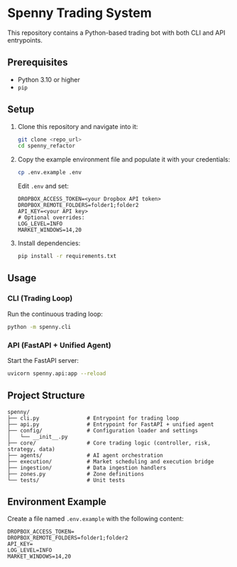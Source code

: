 # Spenny Trading System

This repository contains a Python-based trading bot with both CLI and API entrypoints.

## Prerequisites

- Python 3.10 or higher
- `pip`

## Setup

1. Clone this repository and navigate into it:
   ```bash
   git clone <repo_url>
   cd spenny_refactor
   ```

2. Copy the example environment file and populate it with your credentials:
   ```bash
   cp .env.example .env
   ```
   Edit `.env` and set:
   ```
   DROPBOX_ACCESS_TOKEN=<your Dropbox API token>
   DROPBOX_REMOTE_FOLDERS=folder1;folder2
   API_KEY=<your API key>
   # Optional overrides:
   LOG_LEVEL=INFO
   MARKET_WINDOWS=14,20
   ```

3. Install dependencies:
   ```bash
   pip install -r requirements.txt
   ```

## Usage

### CLI (Trading Loop)
Run the continuous trading loop:
```bash
python -m spenny.cli
```

### API (FastAPI + Unified Agent)
Start the FastAPI server:
```bash
uvicorn spenny.api:app --reload
```

## Project Structure

```
spenny/
├── cli.py               # Entrypoint for trading loop
├── api.py               # Entrypoint for FastAPI + unified agent
├── config/              # Configuration loader and settings
│   └── __init__.py
├── core/                # Core trading logic (controller, risk, strategy, data)
├── agents/              # AI agent orchestration
├── execution/           # Market scheduling and execution bridge
├── ingestion/           # Data ingestion handlers
├── zones.py             # Zone definitions
└── tests/               # Unit tests
```

## Environment Example

Create a file named `.env.example` with the following content:

```
DROPBOX_ACCESS_TOKEN=
DROPBOX_REMOTE_FOLDERS=folder1;folder2
API_KEY=
LOG_LEVEL=INFO
MARKET_WINDOWS=14,20
```
